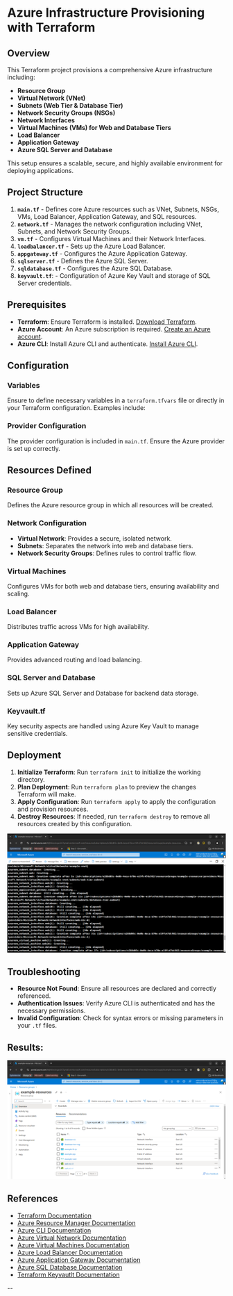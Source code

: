 # Azure Infrastructure Provisioning with Terraform

## Overview

This Terraform project provisions a comprehensive Azure infrastructure including:

- **Resource Group**
- **Virtual Network (VNet)**
- **Subnets (Web Tier & Database Tier)**
- **Network Security Groups (NSGs)**
- **Network Interfaces**
- **Virtual Machines (VMs) for Web and Database Tiers**
- **Load Balancer**
- **Application Gateway**
- **Azure SQL Server and Database**

This setup ensures a scalable, secure, and highly available environment for deploying applications.

## Project Structure

1. **`main.tf`** - Defines core Azure resources such as VNet, Subnets, NSGs, VMs, Load Balancer, Application Gateway, and SQL resources.
2. **`network.tf`** - Manages the network configuration including VNet, Subnets, and Network Security Groups.
3. **`vm.tf`** - Configures Virtual Machines and their Network Interfaces.
4. **`loadbalancer.tf`** - Sets up the Azure Load Balancer.
5. **`appgateway.tf`** - Configures the Azure Application Gateway.
6. **`sqlserver.tf`** - Defines the Azure SQL Server.
7. **`sqldatabase.tf`** - Configures the Azure SQL Database.
8. **`keyvault.tf`**: - Configuration of Azure Key Vault and storage of SQL Server credentials.


## Prerequisites

- **Terraform**: Ensure Terraform is installed. [Download Terraform](https://www.terraform.io/downloads).
- **Azure Account**: An Azure subscription is required. [Create an Azure account](https://azure.microsoft.com/en-us/free/).
- **Azure CLI**: Install Azure CLI and authenticate. [Install Azure CLI](https://docs.microsoft.com/en-us/cli/azure/install-azure-cli).

## Configuration

### Variables

Ensure to define necessary variables in a `terraform.tfvars` file or directly in your Terraform configuration. Examples include:

### Provider Configuration

The provider configuration is included in `main.tf`. Ensure the Azure provider is set up correctly.

## Resources Defined

### Resource Group

Defines the Azure resource group in which all resources will be created.

### Network Configuration

- **Virtual Network**: Provides a secure, isolated network.
- **Subnets**: Separates the network into web and database tiers.
- **Network Security Groups**: Defines rules to control traffic flow.

### Virtual Machines

Configures VMs for both web and database tiers, ensuring availability and scaling.

### Load Balancer

Distributes traffic across VMs for high availability.

### Application Gateway

Provides advanced routing and load balancing.

### SQL Server and Database

Sets up Azure SQL Server and Database for backend data storage.

### Keyvault.tf
   Key security aspects are handled using Azure Key Vault to manage sensitive credentials.

## Deployment

1. **Initialize Terraform**: Run `terraform init` to initialize the working directory.
2. **Plan Deployment**: Run `terraform plan` to preview the changes Terraform will make.
3. **Apply Configuration**: Run `terraform apply` to apply the configuration and provision resources.
4. **Destroy Resources**: If needed, run `terraform destroy` to remove all resources created by this configuration.

<p align="center">
  <img src="Picture/Running.png" alt="Running" />
</p>

## Troubleshooting

- **Resource Not Found**: Ensure all resources are declared and correctly referenced.
- **Authentication Issues**: Verify Azure CLI is authenticated and has the necessary permissions.
- **Invalid Configuration**: Check for syntax errors or missing parameters in your `.tf` files.
  
## Results:

<p align="center">
  <img src="Picture/Azure.png" alt="Azure" />
</p>

## References

- [Terraform Documentation](https://www.terraform.io/docs)
- [Azure Resource Manager Documentation](https://docs.microsoft.com/en-us/azure/azure-resource-manager/management/overview)
- [Azure CLI Documentation](https://docs.microsoft.com/en-us/cli/azure/)
- [Azure Virtual Network Documentation](https://docs.microsoft.com/en-us/azure/virtual-network/)
- [Azure Virtual Machines Documentation](https://docs.microsoft.com/en-us/azure/virtual-machines/)
- [Azure Load Balancer Documentation](https://docs.microsoft.com/en-us/azure/load-balancer/)
- [Azure Application Gateway Documentation](https://docs.microsoft.com/en-us/azure/application-gateway/)
- [Azure SQL Database Documentation](https://docs.microsoft.com/en-us/azure/sql-database/)
- [Terraform Keyvautlt Documentation](https://registry.terraform.io/providers/hashicorp/azurerm/latest/docs/resources/key_vault)

--



